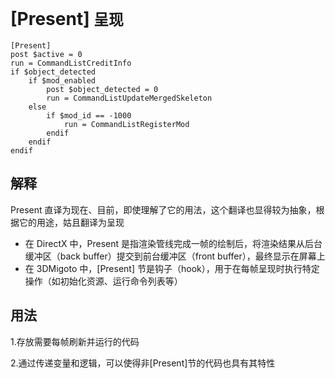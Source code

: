 # [Present] `呈现`
```
[Present]
post $active = 0
run = CommandListCreditInfo
if $object_detected
    if $mod_enabled
        post $object_detected = 0
        run = CommandListUpdateMergedSkeleton
    else
        if $mod_id == -1000
            run = CommandListRegisterMod
        endif
    endif
endif
```
## 解释

Present 直译为现在、目前，即使理解了它的用法，这个翻译也显得较为抽象，根据它的用途，姑且翻译为呈现

* 在 DirectX 中，Present 是指渲染管线完成一帧的绘制后，将渲染结果从后台缓冲区（back buffer）提交到前台缓冲区（front buffer），最终显示在屏幕上
* 在 3DMigoto 中，[Present] 节是钩子（hook），用于在每帧呈现时执行特定操作（如初始化资源、运行命令列表等）

## 用法

1.存放需要每帧刷新并运行的代码

2.通过传递变量和逻辑，可以使得非[Present]节的代码也具有其特性
